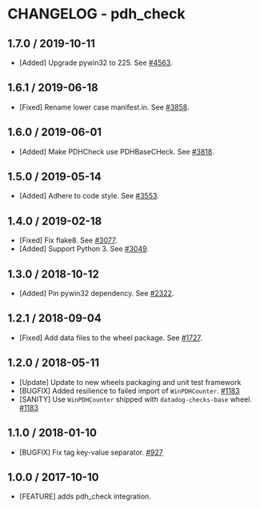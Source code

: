 # CHANGELOG - pdh_check

## 1.7.0 / 2019-10-11

* [Added] Upgrade pywin32 to 225. See [#4563](https://github.com/DataDog/integrations-core/pull/4563).

## 1.6.1 / 2019-06-18

* [Fixed] Rename lower case manifest.in. See [#3858](https://github.com/DataDog/integrations-core/pull/3858).

## 1.6.0 / 2019-06-01

* [Added] Make PDHCheck use PDHBaseCHeck. See [#3818](https://github.com/DataDog/integrations-core/pull/3818).

## 1.5.0 / 2019-05-14

* [Added] Adhere to code style. See [#3553](https://github.com/DataDog/integrations-core/pull/3553).

## 1.4.0 / 2019-02-18

* [Fixed] Fix flake8. See [#3077](https://github.com/DataDog/integrations-core/pull/3077).
* [Added] Support Python 3. See [#3049](https://github.com/DataDog/integrations-core/pull/3049).

## 1.3.0 / 2018-10-12

* [Added] Pin pywin32 dependency. See [#2322][1].

## 1.2.1 / 2018-09-04

* [Fixed] Add data files to the wheel package. See [#1727][2].

## 1.2.0 / 2018-05-11

* [Update] Update to new wheels packaging and unit test framework
* [BUGFIX] Added resilience to failed import of `WinPDHCounter`. [#1183][3]
* [SANITY] Use `WinPDHCounter` shipped with `datadog-checks-base` wheel. [#1183][3]

## 1.1.0 / 2018-01-10

* [BUGFIX] Fix tag key-value separator. [#927][4]

## 1.0.0 / 2017-10-10

* [FEATURE] adds pdh_check integration.

<!--- The following link definition list is generated by PimpMyChangelog --->
[1]: https://github.com/DataDog/integrations-core/pull/2322
[2]: https://github.com/DataDog/integrations-core/pull/1727
[3]: https://github.com/DataDog/integrations-core/issues/1183
[4]: https://github.com/DataDog/integrations-core/issues/927
